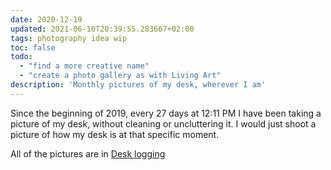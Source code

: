 ```yaml
---
date: 2020-12-19
updated: 2021-06-10T20:39:55.283667+02:00
tags: photography idea wip
toc: false
todo:
  - "find a more creative name"
  - "create a photo gallery as with Living Art"
description: 'Monthly pictures of my desk, wherever I am'
---
```

Since the beginning of 2019, every 27 days at 12:11 PM I have been taking a picture of my desk, without cleaning or uncluttering it. I would just shoot a picture of how my desk is at that specific moment.

All of the pictures are in [Desk logging]

[Desk logging]: https://images.tommi.space/index?/category/desk 'Desk Logging pictures'